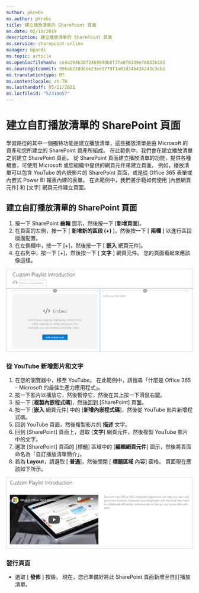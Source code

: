 ```yaml
---
author: pkrebs
ms.author: pkrebs
title: 建立播放清單的 SharePoint 頁面
ms.date: 02/10/2019
description: 建立播放清單的 SharePoint 頁面
ms.service: sharepoint-online
manager: bpardi
ms.topic: article
ms.openlocfilehash: ce4a204b3072469840b6f3fa8f93d9e78833b181
ms.sourcegitcommit: 956ab22dd8ce23ee1779f1a01d34b434243c3cb1
ms.translationtype: MT
ms.contentlocale: zh-TW
ms.lasthandoff: 05/11/2021
ms.locfileid: "52310657"
---
```

# <a name="create-sharepoint-pages-for-custom-playlists"></a>建立自訂播放清單的 SharePoint 頁面

學習路徑的其中一個獨特功能是建立播放清單，這些播放清單是由 Microsoft 的資產和您所建立的 SharePoint 資產所組成。 在此範例中，我們會在建立播放清單之前建立 SharePoint 頁面。 從 SharePoint 頁面建立播放清單的功能，提供各種機會，可使用 Microsoft 或您組織中提供的網頁元件來建立頁面。 例如，播放清單可以包含 YouTube 的內嵌影片的 SharePoint 頁面，或是從 Office 365 表單或內嵌式 Power BI 報表內建的表單。 在此範例中，我們將示範如何使用 [內嵌網頁元件] 和 [文字] 網頁元件建立頁面。  

## <a name="create-a-sharepoint-page-for-a-custom-playlist"></a>建立自訂播放清單的 SharePoint 頁面

1. 按一下 SharePoint **齒輪** 圖示，然後按一下 [**新增頁面**]。
2. 在頁面的左側，按一下 [ **新增新的區段 (+)** ]，然後按一下 [ **兩欄** ] 以進行區段版面配置。
3. 在左側欄中，按一下 [+]，然後按一下 [ **嵌入** 網頁元件]。 
4. 在右列中，按一下 [+]，然後按一下 [ **文字** ] 網頁元件。 您的頁面看起來應該像這樣。

![cg-pagenewstart.png](media/cg-pagenewstart.png)

### <a name="add-a-video-and-text-from-youtube"></a>從 YouTube 新增影片和文字

1. 在您的瀏覽器中，移至 YouTube。 在此範例中，請搜尋「什麼是 Office 365 – Microsoft 的最佳生產力應用程式」。
2. 按一下影片以播放它，然後暫停它，然後在其上按一下滑鼠右鍵。 
3. 按一下 [**複製內嵌程式碼**]，然後回到 [SharePoint] 頁面。 
4. 按一下 [**嵌入** 網頁元件] 中的 [**新增內嵌程式碼**]，然後從 YouTube 影片新增程式碼。
5. 回到 YouTube 頁面，然後複製影片的 **描述** 文字。 
6. 回到 [SharePoint] 頁面上，選取 [**文字**] 網頁元件，然後複製 YouTube 影片中的文字。
7. 選取 [SharePoint] 頁面的 [標題] 區域中的 [**編輯網頁元件**] 圖示，然後將頁面命名為「自訂播放清單簡介」。 
8. 若為 **Layout**，請選取 [ **普通**]，然後關閉 [ **標題區域** 內容] 窗格。 頁面現在應該如下所示。 

![cg-pagenewfinish.png](media/cg-pagenewfinish.png)

### <a name="publish-the-page"></a>發行頁面

- 選取 [ **發佈** ] 按鈕。 現在，您已準備好將此 SharePoint 頁面新增至自訂播放清單。 